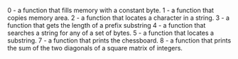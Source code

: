 0 - a function that fills memory with a constant byte.
1 - a function that copies memory area.
2 -  a function that locates a character in a string.
3 - a function that gets the length of a prefix substring
4 -  a function that searches a string for any of a set of bytes.
5 -  a function that locates a substring.
7 - a function that prints the chessboard.
8 -  a function that prints the sum of the two diagonals of a square matrix of integers.
